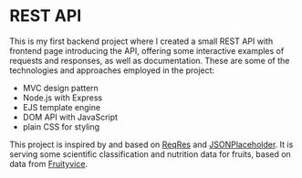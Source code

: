 # REST API

This is my first backend project where I created a small REST API with frontend page introducing the API, offering some interactive examples of requests and responses, as well as documentation. These are some of the technologies and approaches employed in the project:

- MVC design pattern
- Node.js with Express
- EJS template engine
- DOM API with JavaScript
- plain CSS for styling

This project is inspired by and based on [ReqRes](https://reqres.in/) and [JSONPlaceholder](https://jsonplaceholder.typicode.com/). It is serving some scientific classification and nutrition data for fruits, based on data from [Fruityvice](https://www.fruityvice.com/).
